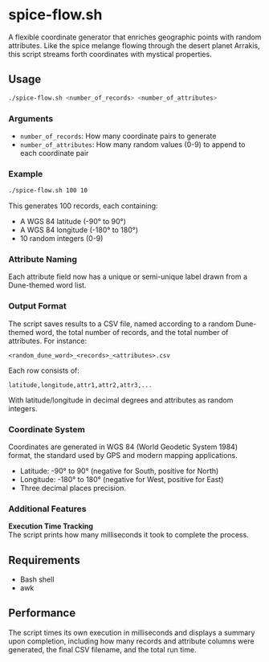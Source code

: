 # spice-flow.sh

A flexible coordinate generator that enriches geographic points with random attributes. Like the spice melange flowing through the desert planet Arrakis, this script streams forth coordinates with mystical properties.  

## Usage

```bash
./spice-flow.sh <number_of_records> <number_of_attributes>
```

### Arguments

- `number_of_records`: How many coordinate pairs to generate  
- `number_of_attributes`: How many random values (0-9) to append to each coordinate pair  

### Example

```bash
./spice-flow.sh 100 10
```

This generates 100 records, each containing:
- A WGS 84 latitude (-90° to 90°)  
- A WGS 84 longitude (-180° to 180°)  
- 10 random integers (0-9)

### Attribute Naming

Each attribute field now has a unique or semi-unique label drawn from a Dune-themed word list.

### Output Format

The script saves results to a CSV file, named according to a random Dune-themed word, the total number of records, and the total number of attributes. For instance:

```
<random_dune_word>_<records>_<attributes>.csv
```

Each row consists of:
```
latitude,longitude,attr1,attr2,attr3,...
```
With latitude/longitude in decimal degrees and attributes as random integers.  

### Coordinate System

Coordinates are generated in WGS 84 (World Geodetic System 1984) format, the standard used by GPS and modern mapping applications.  
- Latitude: -90° to 90° (negative for South, positive for North)  
- Longitude: -180° to 180° (negative for West, positive for East)  
- Three decimal places precision.

### Additional Features

**Execution Time Tracking**  
   The script prints how many milliseconds it took to complete the process.

## Requirements

- Bash shell  
- awk  

## Performance

The script times its own execution in milliseconds and displays a summary upon completion, including how many records and attribute columns were generated, the final CSV filename, and the total run time.  